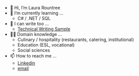 - 👋 Hi, I’m Laura Rountree
- 🌱 I’m currently learning ...
  - C# / .NET / SQL
- 📝 I can write too ...
  - [Technical Writing Sample](https://docs.google.com/document/d/1C8IOSNuqLh_roVLbmJCk8623DgGnyVA2VVnYX830s1c/edit?usp=sharing)
- 👩‍🎓 Domain knowledge ...
  - Culinary / hospitality (restaurants, catering, institutional)
  - Education (ESL, vocational)
  - Social sciences
- 📫 How to reach me ...
  - [Linkedin](https://www.linkedin.com/in/laurarountree/)
  - [email](mailto:laura.rountree@gmail.com?subject=[GitHub]%20Laura%20Rountree)


<!---
discolarrence/discolarrence is a ✨ special ✨ repository because its `README.md` (this file) appears on your GitHub profile.
You can click the Preview link to take a look at your changes.
--->
